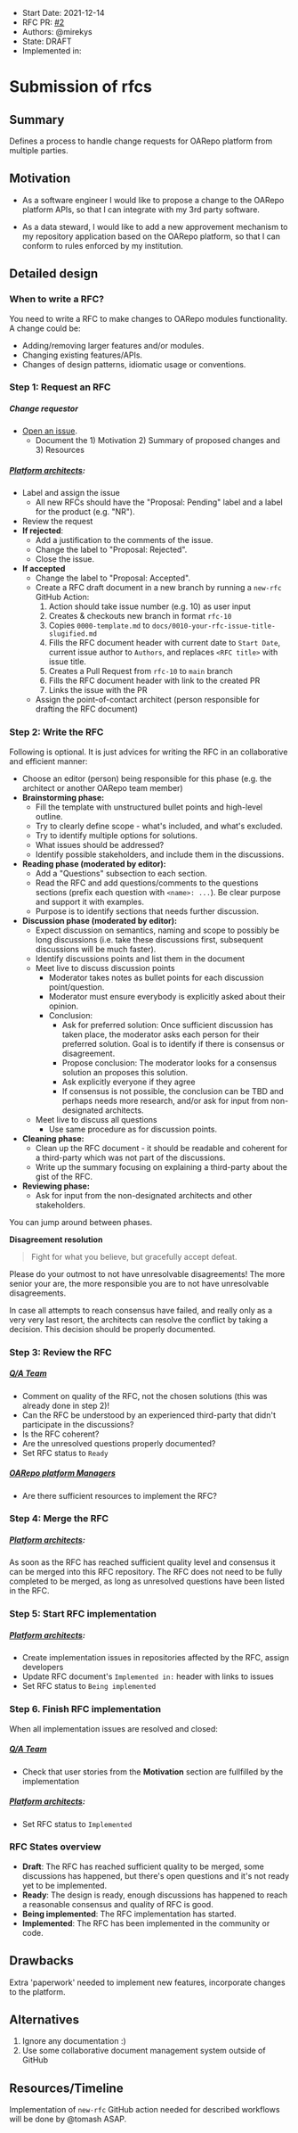 - Start Date: 2021-12-14
- RFC PR: [#2](https://github.com/oarepo/rfcs/pull/2)
- Authors: @mirekys
- State: DRAFT
- Implemented in:

# Submission of rfcs

## Summary

Defines a process to handle change requests for OARepo platform from multiple parties.

## Motivation

- As a software engineer I would like to propose a change to the OARepo platform APIs,
so that I can integrate with my 3rd party software.

- As a data steward, I would like to add a new approvement mechanism to my repository
application based on the OARepo platform, so that I can conform to rules enforced by
my institution.

## Detailed design

### When to write a RFC?

You need to write a RFC to make changes to OARepo modules functionality. A change could be:

- Adding/removing larger features and/or modules.
- Changing existing features/APIs.
- Changes of design patterns, idiomatic usage or conventions.

### Step 1: Request an RFC

##### Change requestor

- [Open an issue](https://github.com/oarepo/rfcs/issues/new/choose).
  - Document the 1) Motivation 2) Summary of proposed changes and 3) Resources

##### [Platform architects](https://github.com/orgs/oarepo/teams/architects):

- Label and assign the issue
  - All new RFCs should have the "Proposal: Pending" label and a label for the product (e.g. "NR").
- Review the request
- **If rejected**:
  - Add a justification to the comments of the issue.
  - Change the label to "Proposal: Rejected".
  - Close the issue.
- **If accepted**
  - Change the label to "Proposal: Accepted".
  - Create a RFC draft document in a new branch by running a `new-rfc` GitHub Action:
    1. Action should take issue number (e.g. 10) as user input
    2. Creates & checkouts new branch in format `rfc-10`
    3. Copies `0000-template.md` to `docs/0010-your-rfc-issue-title-slugified.md`
    4. Fills the RFC document header with current date to `Start Date`, current issue author to `Authors`, and replaces `<RFC title>` with issue title.
    5. Creates a Pull Request from `rfc-10` to `main` branch
    6. Fills the RFC document header with link to the created PR
    7. Links the issue with the PR
  - Assign the point-of-contact architect (person responsible for drafting the RFC document)

### Step 2: Write the RFC

Following is optional. It is just advices for writing the RFC in an collaborative and efficient manner:

- Choose an editor (person) being responsible for this phase (e.g. the architect or another OARepo team member)
- **Brainstorming phase:**
  - Fill the template with unstructured bullet points and high-level outline.
  - Try to clearly define scope - what's included, and what's excluded.
  - Try to identify multiple options for solutions.
  - What issues should be addressed?
  - Identify possible stakeholders, and include them in the discussions.
- **Reading phase (moderated by editor):**
  - Add a "Questions" subsection to each section.
  - Read the RFC and add questions/comments to the questions sections (prefix each question with ``<name>: ...``). Be clear purpose and support it with examples.
  - Purpose is to identify sections that needs further discussion.
- **Discussion phase (moderated by editor):**
  - Expect discussion on semantics, naming and scope to possibly be long discussions (i.e. take these discussions first, subsequent discussions will be much faster).
  - Identify discussions points and list them in the document
  - Meet live to discuss discussion points
    - Moderator takes notes as bullet points for each discussion point/question.
    - Moderator must ensure everybody is explicitly asked about their opinion.
    - Conclusion:
      - Ask for preferred solution: Once sufficient discussion has taken place, the moderator asks each person
        for their preferred solution. Goal is to identify if there is consensus or disagreement.
      - Propose conclusion: The moderator looks for a consensus solution an proposes this solution.
      - Ask explicitly everyone if they agree
      - If consensus is not possible, the conclusion can be TBD and perhaps needs more research, and/or ask for input from non-designated architects.
  - Meet live to discuss all questions
    - Use same procedure as for discussion points.
- **Cleaning phase:**
  - Clean up the RFC document - it should be readable and coherent for a third-party which was not part of the discussions.
  - Write up the summary focusing on explaining a third-party about the gist of the RFC.
- **Reviewing phase:**
  - Ask for input from the non-designated architects and other stakeholders.

You can jump around between phases.

**Disagreement resolution**

> Fight for what you believe, but gracefully accept defeat.

Please do your outmost to not have unresolvable disagreements! The more senior your are, the more responsible you are to not have unresolvable disagreements.

In case all attempts to reach consensus have failed, and really only as a very very last resort, the architects can resolve the conflict by taking a decision. This decision should be properly documented.

### Step 3: Review the RFC

##### [Q/A Team](https://github.com/orgs/oarepo/teams/qa)

- Comment on quality of the RFC, not the chosen solutions (this was already done in step 2)!
- Can the RFC be understood by an experienced third-party that didn't participate in the discussions?
- Is the RFC coherent?
- Are the unresolved questions properly documented?
- Set RFC status to `Ready`

##### [OARepo platform Managers](https://github.com/orgs/oarepo/teams/managers)

- Are there sufficient resources to implement the RFC?

### Step 4: Merge the RFC

##### [Platform architects](https://github.com/orgs/oarepo/teams/architects):

As soon as the RFC has reached sufficient quality level and consensus it can be merged into this RFC repository. The RFC does not need to be fully completed to be merged, as long as unresolved questions have been listed in the RFC.

### Step 5: Start RFC implementation

##### [Platform architects](https://github.com/orgs/oarepo/teams/architects):

- Create implementation issues in repositories affected by the RFC, assign developers
- Update RFC document's `Implemented in:` header with links to issues
- Set RFC status to `Being implemented`

### Step 6. Finish RFC implementation

When all implementation issues are resolved and closed:

##### [Q/A Team](https://github.com/orgs/oarepo/teams/qa)

- Check that user stories from the **Motivation** section are fullfilled by the implementation

##### [Platform architects](https://github.com/orgs/oarepo/teams/architects):

- Set RFC status to `Implemented`

### RFC States overview

- **Draft**: The RFC has reached sufficient quality to be merged, some discussions has happened, but there's open questions
and it's not ready yet to be implemented.
- **Ready**: The design is ready, enough discussions has happened to reach a reasonable consensus and quality of RFC is good.
- **Being implemented**: The RFC implementation has started.
- **Implemented**: The RFC has been implemented in the community or code.

## Drawbacks

Extra 'paperwork' needed to implement new features, incorporate changes to the platform.

## Alternatives

1. Ignore any documentation :)
2. Use some collaborative document management system outside of GitHub

## Resources/Timeline

Implementation of `new-rfc` GitHub action needed for described workflows will be done by @tomash ASAP.

